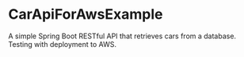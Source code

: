 # CarApiForAwsExample

A simple Spring Boot RESTful API that retrieves cars from a database. Testing with deployment to AWS.

